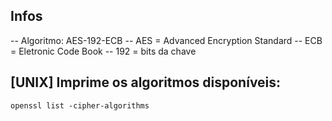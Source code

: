 ## Infos
-- Algoritmo: AES-192-ECB
    -- AES = Advanced Encryption Standard
    -- ECB = Eletronic Code Book
-- 192 = bits da chave

## [UNIX] Imprime os algoritmos disponíveis:

```
openssl list -cipher-algorithms
```